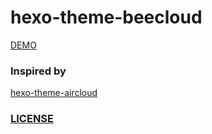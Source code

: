 # hexo-theme-beecloud

[DEMO](https://jaeyeophan.github.io/)

### Inspired by

[hexo-theme-aircloud](https://github.com/aircloud/hexo-theme-aircloud)

### [LICENSE](https://github.com/JaeYeopHan/hexo-theme-beecloud/blob/master/LICENSE)
